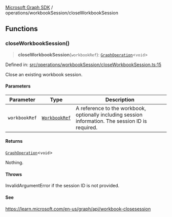 [Microsoft Graph SDK](../../README.md) / operations/workbookSession/closeWorkbookSession

## Functions

### closeWorkbookSession()

> **closeWorkbookSession**(`workbookRef`): [`GraphOperation`](../../GraphOperation.md#graphoperation)\<`void`\>

Defined in: [src/operations/workbookSession/closeWorkbookSession.ts:15](https://github.com/Future-Secure-AI/microsoft-graph/blob/main/src/operations/workbookSession/closeWorkbookSession.ts#L15)

Close an existing workbook session.

#### Parameters

| Parameter | Type | Description |
| ------ | ------ | ------ |
| `workbookRef` | [`WorkbookRef`](../../models/WorkbookRef.md#workbookref) | A reference to the workbook, optionally including session information. The session ID is required. |

#### Returns

[`GraphOperation`](../../GraphOperation.md#graphoperation)\<`void`\>

Nothing.

#### Throws

InvalidArgumentError if the session ID is not provided.

#### See

https://learn.microsoft.com/en-us/graph/api/workbook-closesession
